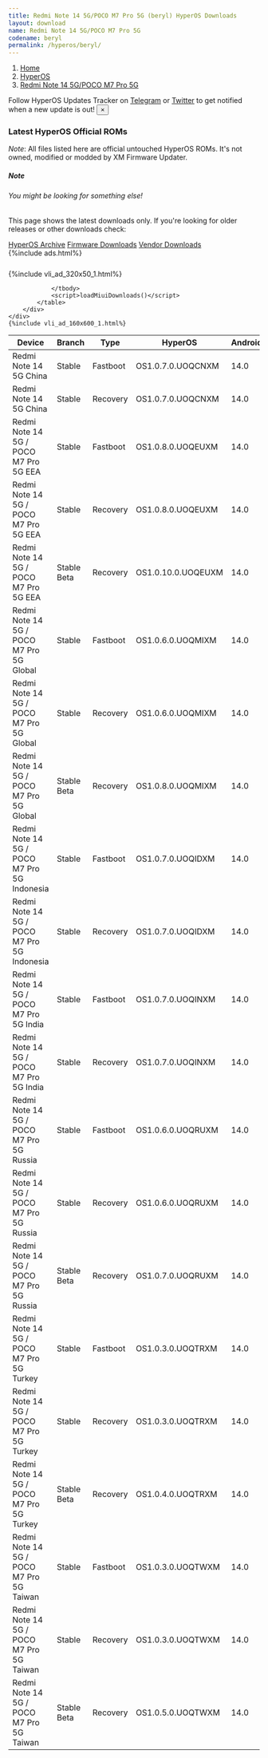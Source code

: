 ```yaml
---
title: Redmi Note 14 5G/POCO M7 Pro 5G (beryl) HyperOS Downloads
layout: download
name: Redmi Note 14 5G/POCO M7 Pro 5G
codename: beryl
permalink: /hyperos/beryl/
---
```

<nav aria-label="breadcrumb">
    <ol class="breadcrumb">
        <li class="breadcrumb-item"><a href="/">Home</a></li>
        <li class="breadcrumb-item"><a href="/hyperos/">HyperOS</a></li>
        <li class="breadcrumb-item active" aria-current="page"><a href="/hyperos/beryl/">Redmi Note 14 5G/POCO M7 Pro 5G</a></li>
    </ol>
</nav>
<div class="alert alert-primary alert-dismissible fade show" role="alert">
    Follow HyperOS Updates Tracker on <a href="https://t.me/MIUIUpdatesTracker" class="alert-link">Telegram</a>
     or <a href="https://twitter.com/MiFwUpdater" class="alert-link">Twitter</a> to get notified when a new update is out!
    <button type="button" class="close" data-dismiss="alert" aria-label="Close">
        <span aria-hidden="true">&times;</span>
    </button>
</div>

### Latest HyperOS Official ROMs
*Note*: All files listed here are official untouched HyperOS ROMs. It's not owned, modified or modded by XM Firmware Updater.
<div class="card">
  <div class="card-body">
    <h5 class="card-title">Note</h5>
    <h6 class="card-subtitle mb-2 text-muted">You might be looking for something else!</h6>
    <p class="card-text">This page shows the latest downloads only.
     If you're looking for older releases or other downloads check:</p>
    <a href="/archive/hyperos/beryl/" class="card-link">HyperOS Archive</a>
    <a href="/firmware/beryl/" class="card-link">Firmware Downloads</a>
    <a href="/vendor/beryl/" class="card-link">Vendor Downloads</a>
  </div>
</div>
{%include ads.html%}
<div class="row justify-content-center">
    <div class="col-10">
        <div class="table-responsive-md" style="margin-top: 25px;">
            {%include vli_ad_320x50_1.html%}
            <table id="miui" class="display dt-responsive nowrap compact table table-striped table-hover table-sm">
                <thead class="thead-dark">
                    <tr>
                        <th data-ref="device">Device</th>
                        <th data-ref="branch">Branch</th>
                        <th data-ref="type">Type</th>
                        <th data-ref="miui">HyperOS</th>
                        <th data-ref="android">Android</th>
                        <th data-ref="size">Size</th>
                        <th data-ref="size">Date</th>
                        <th data-ref="link">Link</th>
                    </tr>
                </thead>
                <tbody>
                <tr><td>Redmi Note 14 5G China</td><td>Stable</td><td>Fastboot</td><td>OS1.0.7.0.UOQCNXM</td><td>14.0</td><td>7.1 GB</td><td>2025-02-28</td><td><a href="/hyperos/beryl/stable/OS1.0.7.0.UOQCNXM/">Download</a></td></tr>
<tr><td>Redmi Note 14 5G China</td><td>Stable</td><td>Recovery</td><td>OS1.0.7.0.UOQCNXM</td><td>14.0</td><td>5.3 GB</td><td>2025-03-13</td><td><a href="/hyperos/beryl/stable/OS1.0.7.0.UOQCNXM/">Download</a></td></tr>
<tr><td>Redmi Note 14 5G / POCO M7 Pro 5G EEA</td><td>Stable</td><td>Fastboot</td><td>OS1.0.8.0.UOQEUXM</td><td>14.0</td><td>7.4 GB</td><td>2025-01-20</td><td><a href="/hyperos/beryl/stable/OS1.0.8.0.UOQEUXM/">Download</a></td></tr>
<tr><td>Redmi Note 14 5G / POCO M7 Pro 5G EEA</td><td>Stable</td><td>Recovery</td><td>OS1.0.8.0.UOQEUXM</td><td>14.0</td><td>4.8 GB</td><td>2025-01-24</td><td><a href="/hyperos/beryl/stable/OS1.0.8.0.UOQEUXM/">Download</a></td></tr>
<tr><td>Redmi Note 14 5G / POCO M7 Pro 5G EEA</td><td>Stable Beta</td><td>Recovery</td><td>OS1.0.10.0.UOQEUXM</td><td>14.0</td><td>4.8 GB</td><td>2025-03-11</td><td><a href="/hyperos/beryl/stable beta/OS1.0.10.0.UOQEUXM/">Download</a></td></tr>
<tr><td>Redmi Note 14 5G / POCO M7 Pro 5G Global</td><td>Stable</td><td>Fastboot</td><td>OS1.0.6.0.UOQMIXM</td><td>14.0</td><td>8.0 GB</td><td>2025-01-18</td><td><a href="/hyperos/beryl/stable/OS1.0.6.0.UOQMIXM/">Download</a></td></tr>
<tr><td>Redmi Note 14 5G / POCO M7 Pro 5G Global</td><td>Stable</td><td>Recovery</td><td>OS1.0.6.0.UOQMIXM</td><td>14.0</td><td>4.7 GB</td><td>2025-02-08</td><td><a href="/hyperos/beryl/stable/OS1.0.6.0.UOQMIXM/">Download</a></td></tr>
<tr><td>Redmi Note 14 5G / POCO M7 Pro 5G Global</td><td>Stable Beta</td><td>Recovery</td><td>OS1.0.8.0.UOQMIXM</td><td>14.0</td><td>4.7 GB</td><td>2025-03-11</td><td><a href="/hyperos/beryl/stable beta/OS1.0.8.0.UOQMIXM/">Download</a></td></tr>
<tr><td>Redmi Note 14 5G / POCO M7 Pro 5G Indonesia</td><td>Stable</td><td>Fastboot</td><td>OS1.0.7.0.UOQIDXM</td><td>14.0</td><td>7.2 GB</td><td>2025-01-24</td><td><a href="/hyperos/beryl/stable/OS1.0.7.0.UOQIDXM/">Download</a></td></tr>
<tr><td>Redmi Note 14 5G / POCO M7 Pro 5G Indonesia</td><td>Stable</td><td>Recovery</td><td>OS1.0.7.0.UOQIDXM</td><td>14.0</td><td>4.7 GB</td><td>2025-02-12</td><td><a href="/hyperos/beryl/stable/OS1.0.7.0.UOQIDXM/">Download</a></td></tr>
<tr><td>Redmi Note 14 5G / POCO M7 Pro 5G India</td><td>Stable</td><td>Fastboot</td><td>OS1.0.7.0.UOQINXM</td><td>14.0</td><td>6.4 GB</td><td>2025-02-26</td><td><a href="/hyperos/beryl/stable/OS1.0.7.0.UOQINXM/">Download</a></td></tr>
<tr><td>Redmi Note 14 5G / POCO M7 Pro 5G India</td><td>Stable</td><td>Recovery</td><td>OS1.0.7.0.UOQINXM</td><td>14.0</td><td>4.6 GB</td><td>2025-03-05</td><td><a href="/hyperos/beryl/stable/OS1.0.7.0.UOQINXM/">Download</a></td></tr>
<tr><td>Redmi Note 14 5G / POCO M7 Pro 5G Russia</td><td>Stable</td><td>Fastboot</td><td>OS1.0.6.0.UOQRUXM</td><td>14.0</td><td>8.0 GB</td><td>2025-01-24</td><td><a href="/hyperos/beryl/stable/OS1.0.6.0.UOQRUXM/">Download</a></td></tr>
<tr><td>Redmi Note 14 5G / POCO M7 Pro 5G Russia</td><td>Stable</td><td>Recovery</td><td>OS1.0.6.0.UOQRUXM</td><td>14.0</td><td>4.6 GB</td><td>2025-02-12</td><td><a href="/hyperos/beryl/stable/OS1.0.6.0.UOQRUXM/">Download</a></td></tr>
<tr><td>Redmi Note 14 5G / POCO M7 Pro 5G Russia</td><td>Stable Beta</td><td>Recovery</td><td>OS1.0.7.0.UOQRUXM</td><td>14.0</td><td>4.6 GB</td><td>2025-03-19</td><td><a href="/hyperos/beryl/stable beta/OS1.0.7.0.UOQRUXM/">Download</a></td></tr>
<tr><td>Redmi Note 14 5G / POCO M7 Pro 5G Turkey</td><td>Stable</td><td>Fastboot</td><td>OS1.0.3.0.UOQTRXM</td><td>14.0</td><td>6.9 GB</td><td>2025-02-10</td><td><a href="/hyperos/beryl/stable/OS1.0.3.0.UOQTRXM/">Download</a></td></tr>
<tr><td>Redmi Note 14 5G / POCO M7 Pro 5G Turkey</td><td>Stable</td><td>Recovery</td><td>OS1.0.3.0.UOQTRXM</td><td>14.0</td><td>4.7 GB</td><td>2025-03-07</td><td><a href="/hyperos/beryl/stable/OS1.0.3.0.UOQTRXM/">Download</a></td></tr>
<tr><td>Redmi Note 14 5G / POCO M7 Pro 5G Turkey</td><td>Stable Beta</td><td>Recovery</td><td>OS1.0.4.0.UOQTRXM</td><td>14.0</td><td>4.7 GB</td><td>2025-03-19</td><td><a href="/hyperos/beryl/stable beta/OS1.0.4.0.UOQTRXM/">Download</a></td></tr>
<tr><td>Redmi Note 14 5G / POCO M7 Pro 5G Taiwan</td><td>Stable</td><td>Fastboot</td><td>OS1.0.3.0.UOQTWXM</td><td>14.0</td><td>6.6 GB</td><td>2025-01-21</td><td><a href="/hyperos/beryl/stable/OS1.0.3.0.UOQTWXM/">Download</a></td></tr>
<tr><td>Redmi Note 14 5G / POCO M7 Pro 5G Taiwan</td><td>Stable</td><td>Recovery</td><td>OS1.0.3.0.UOQTWXM</td><td>14.0</td><td>4.6 GB</td><td>2025-02-13</td><td><a href="/hyperos/beryl/stable/OS1.0.3.0.UOQTWXM/">Download</a></td></tr>
<tr><td>Redmi Note 14 5G / POCO M7 Pro 5G Taiwan</td><td>Stable Beta</td><td>Recovery</td><td>OS1.0.5.0.UOQTWXM</td><td>14.0</td><td>4.6 GB</td><td>2025-03-17</td><td><a href="/hyperos/beryl/stable beta/OS1.0.5.0.UOQTWXM/">Download</a></td></tr>

                </tbody>
                <script>loadMiuiDownloads()</script>
            </table>
        </div>
    </div>
    {%include vli_ad_160x600_1.html%}
</div>
